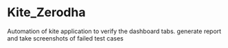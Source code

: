 # Kite_Zerodha
Automation of kite application to verify the dashboard tabs.
generate report and take screenshots of failed test cases
